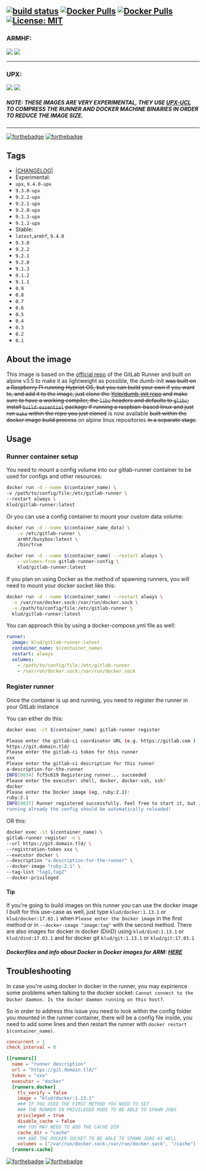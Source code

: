 [![build status](https://gitlab.com/klud/gitlab-runner/badges/master/build.svg)](https://gitlab.com/klud/gitlab-runner/commits-master) [![Docker Pulls](https://img.shields.io/docker/pulls/klud/gitlab-runner.svg)](https://hub.docker.com/r/klud/gitlab-runner/) [![Docker Pulls](https://img.shields.io/docker/stars/klud/gitlab-runner.svg)](https://hub.docker.com/r/klud/gitlab-runner/) [![License: MIT](https://img.shields.io/badge/License-MIT-yellow.svg)](https://opensource.org/licenses/MIT)
---

### ARMHF:
[![](https://images.microbadger.com/badges/image/klud/gitlab-runner:armhf.svg)](https://microbadger.com/images/klud/gitlab-runner:armhf "Get your own image badge on microbadger.com") [![](https://images.microbadger.com/badges/version/klud/gitlab-runner:armhf.svg)](https://microbadger.com/images/klud/gitlab-runner:armhf "Get your own version badge on microbadger.com")

---

### UPX:
[![](https://images.microbadger.com/badges/image/klud/gitlab-runner:upx.svg)](https://microbadger.com/images/klud/gitlab-runner:upx "Get your own image badge on microbadger.com") [![](https://images.microbadger.com/badges/version/klud/gitlab-runner:upx.svg)](https://microbadger.com/images/klud/gitlab-runner:upx "Get your own version badge on microbadger.com") 
##### NOTE: THESE IMAGES ARE VERY EXPERIMENTAL, THEY USE [UPX-UCL](https://upx.github.io/) TO COMPRESS THE RUNNER AND DOCKER MACHINE BINARIES IN ORDER TO REDUCE THE IMAGE SIZE.

---

[![forthebadge](https://forthebadge.com/images/badges/built-with-love.svg)](https://forthebadge.com) [![forthebadge](https://forthebadge.com/images/badges/for-you.svg)](https://forthebadge.com)

## Tags

- |[CHANGELOG](CHANGELOG.md)|
- Experimental:
 - `upx`, `9.4.0-upx`
 - `9.3.0-upx`
 - `9.2.2-upx`
 - `9.2.1-upx`
 - `9.2.0-upx`
 - `9.1.3-upx`
 - `9.1.2-upx`
- Stable:
 - `latest`,`armhf`, `9.4.0`
 - `9.3.0`
 - `9.2.2`
 - `9.2.1`
 - `9.2.0`
 - `9.1.3`
 - `9.1.2`
 - `9.1.1`
 - `0.9`
 - `0.8`
 - `0.7`
 - `0.6`
 - `0.5`
 - `0.4`
 - `0.3`
 - `0.2`
 - `0.1`

## About the image
This image is based on the [official repo](https://gitlab.com/gitlab-org/gitlab-ci-multi-runner) of the GitLab Runner and built on alpine v3.5 to make it as lightweight as possible, the dumb-init ~~was built on a Raspberry Pi running Hypriot OS, but you can build your own if you want to, and add it to the image, just clone the [Yelp/dumb-init repo](https://github.com/Yelp/dumb-init) and make sure to have a working compiler, the `libc` headers and defaults to `glibc`; install `build-essential` package if running a raspbian-based linux and just run `make` within the repo you just cloned~~ is now available ~~built within the docker image build process~~ on alpine linux repositories ~~in a separate stage~~.

## Usage

### Runner container setup


You need to mount a config volume into our gitlab-runner container to be used for configs and other resources:
```sh
docker run -d --name $(container_name) \
-v /path/to/config/file:/etc/gitlab-runner \
--restart always \
klud/gitlab-runner:latest
```


Or you can use a config container to mount your custom data volume:
```sh
docker run -d --name $(container_name_data) \
    -v /etc/gitlab-runner \
    armhf/busybox:latest \
    /bin/true

docker run -d --name $(container_name) --restart always \
    --volumes-from gitlab-runner-config \
    klud/gitlab-runner:latest
```


If you plan on using Docker as the method of spawning runners, you will need to mount your docker socket like this:
```sh
docker run -d --name $(container_name) --restart always \
  -v /var/run/docker.sock:/var/run/docker.sock \
  -v /path/to/config/file:/etc/gitlab-runner \
  klud/gitlab-runner:latest
```


You can approach this by using a docker-compose.yml file as well:
```yaml
runner:
  image: klud/gitlab-runner:latest
  container_name: $(container_name)
  restart: always
  volumes:
    - /path/to/config/file:/etc/gitlab-runner
    - /var/run/docker.sock:/var/run/docker.sock
```

### Register runner

Once the container is up and running, you need to register the runner in your GitLab instance


You can either do this:
```sh
docker exec -it $(container_name) gitlab-runner register

Please enter the gitlab-ci coordinator URL (e.g. https://gitlab.com )
https://git.domain.tld/
Please enter the gitlab-ci token for this runner
xxx
Please enter the gitlab-ci description for this runner
a-description-for-the-runner
INFO[0034] fcf5c619 Registering runner... succeeded
Please enter the executor: shell, docker, docker-ssh, ssh?
docker
Please enter the Docker image (eg. ruby:2.1):
ruby:2.1
INFO[0037] Runner registered successfully. Feel free to start it, but if it's
running already the config should be automatically reloaded!
```


OR this:
```sh
docker exec -it $(container_name) \
gitlab-runner register -n \
--url https://git.domain.tld/ \
--registration-token xxx \
--executor docker \
--description "a-description-for-the-runner" \
--docker-image "ruby:2.1" \
--tag-list "tag1,tag2"
--docker-privileged
```


#### Tip
 If you're going to build images on this runner you can use the docker image I built for this use-case as well, just type ```klud/docker:1.13.1``` or ```klud/docker:17.03.1``` when ```Please enter the Docker image``` in the first method or in ```--docker-image "image:tag"``` with the second method. There are also images for docker in docker (DinD) using ```klud/dind:1.13.1``` or ```klud/dind:17.03.1``` and for docker git ```klud/git:1.13.1``` or ```klud/git:17.03.1```

##### Dockerfiles and info about Docker in Docker images for ARM: [HERE](https://gitlab.com/klud/docker-in-docker)

## Troubleshooting
In case you're using docker in docker in the runner, you may expirience some problems when talking to the docker socket: ```Cannot connect to the Docker daemon. Is the docker daemon running on this host?```.

So in order to address this issue you need to look within the config folder you mounted in the runner container, there will be a config file inside, you need to add some lines and then restart the runner with ```docker restart $(container_name)```.

```toml
concurrent = 1
check_interval = 0

[[runners]]
  name = "runner description"
  url = "https://git.domain.tld/"
  token = "xxx"
  executor = "docker"
  [runners.docker]
    tls_verify = false
    image = "klud/docker:1.13.1"
    ### IF YOU USED THE FIRST METHOD YOU NEED TO SET
    ### THE RUNNER IN PRIVILEGED MODE TO BE ABLE TO SPAWN JOBS
    privileged = true
    disable_cache = false
    ### YOU MAY NEED TO ADD THE CACHE DIR
    cache_dir = "cache"
    ### AND THE DOCKER SOCKET TO BE ABLE TO SPAWN JOBS AS WELL
    volumes = ["/var/run/docker.sock:/var/run/docker.sock", "/cache"]
  [runners.cache]
```

[![forthebadge](https://forthebadge.com/images/badges/built-with-love.svg)](https://forthebadge.com) [![forthebadge](https://forthebadge.com/images/badges/for-you.svg)](https://forthebadge.com)